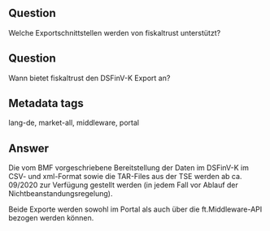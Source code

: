 ## Question

Welche Exportschnittstellen werden von fiskaltrust unterstützt?

## Question

Wann bietet fiskaltrust den DSFinV-K Export an?

## Metadata tags

lang-de, market-all, middleware, portal

## Answer

Die vom BMF vorgeschriebene Bereitstellung der Daten im DSFinV-K im CSV- und xml-Format sowie die TAR-Files aus der TSE werden ab ca. 09/2020 zur Verfügung gestellt werden (in jedem Fall vor Ablauf der Nichtbeanstandungsregelung).

Beide Exporte werden sowohl im Portal als auch über die ft.Middleware-API bezogen werden können.